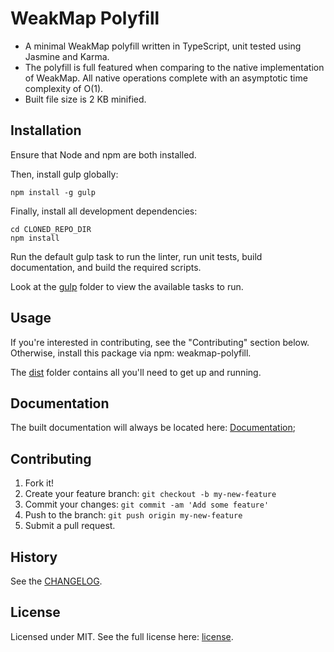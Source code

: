 # WeakMap Polyfill

* A minimal WeakMap polyfill written in TypeScript, unit tested using Jasmine and Karma.
* The polyfill is full featured when comparing to the native implementation of WeakMap. All native operations complete with an asymptotic time complexity of O(1).
* Built file size is 2 KB minified.

## Installation

Ensure that Node and npm are both installed.

Then, install gulp globally:

```
npm install -g gulp
```

Finally, install all development dependencies:

```
cd CLONED_REPO_DIR
npm install
```

Run the default gulp task to run the linter, run unit tests, build documentation, and build the required scripts.

Look at the [gulp](https://github.com/brendenpalmer/weakmap/tree/master/gulp) folder to view the available tasks to run.

## Usage

If you're interested in contributing, see the "Contributing" section below. Otherwise, install this package via npm: weakmap-polyfill.

The [dist](https://github.com/brendenpalmer/weakmap/tree/master/dist) folder contains all you'll need to get up and running.

## Documentation

The built documentation will always be located here: [Documentation](https://github.com/brendenpalmer/weakmap/tree/master/docs);

## Contributing

1. Fork it!
2. Create your feature branch: `git checkout -b my-new-feature`
3. Commit your changes: `git commit -am 'Add some feature'`
4. Push to the branch: `git push origin my-new-feature`
5. Submit a pull request.

## History

See the [CHANGELOG](https://github.com/brendenpalmer/weakmap/blob/master/CHANGELOG.md).

## License

Licensed under MIT. See the full license here:  [license](https://github.com/brendenpalmer/weakmap/blob/master/LICENSE).
